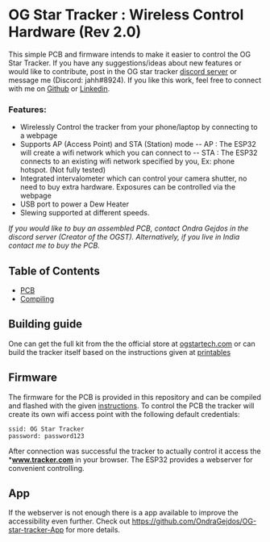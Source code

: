 # OG Star Tracker : Wireless Control Hardware (Rev 2.0)

This simple PCB and firmware intends to make it easier to control the OG Star Tracker. If you have any suggestions/ideas about new features or would like to contribute, post in the OG star tracker [discord server](https://discord.com/invite/dyFKm79gKJ) or message me (Discord: jahh#8924).
If you like this work, feel free to connect with me on [Github](https://github.com/jugal2001) or [Linkedin](https://www.linkedin.com/in/jugaljesing/).
### Features:
- Wirelessly Control the tracker from your phone/laptop by connecting to a webpage
- Supports AP (Access Point) and STA (Station) mode
 -- AP  : The ESP32 will create a wifi network which you can connect to
 -- STA : The ESP32 connects to an existing wifi network specified by you, Ex: phone hotspot. (Not fully tested)
- Integrated intervalometer which can control your camera shutter, no need to buy extra hardware. Exposures can be controlled via the webpage
- USB port to power a Dew Heater
- Slewing supported at different speeds.

*If you would like to buy an assembled PCB, contact Ondra Gejdos in the discord server (Creator of the OGST). Alternatively, if you live in India contact me to buy the PCB.*

## Table of Contents
- [PCB](pcb/README.md)
- [Compiling](docs/compiling.md)


## Building guide

One can get the full kit from the the official store at [ogstartech.com](https://ogstartech.com/start) or can build the tracker itself based on the instructions given at [printables](https://www.printables.com/model/348574-og-star-tracker)

## Firmware

The firmware for the PCB is provided in this repository and can be compiled and flashed with the given [instructions](docs/compiling.md).
To control the PCB the tracker will create its own wifi access point with the following default credentials:

```
ssid: OG Star Tracker
password: password123
```

After connection was successful the tracker to actually control it access the ***www.tracker.com** in your browser. The ESP32 provides a webserver for convenient controlling.

## App

If the webserver is not enough there is a app available to improve the accessibility even further.
Check out https://github.com/OndraGejdos/OG-star-tracker-App for more details.
